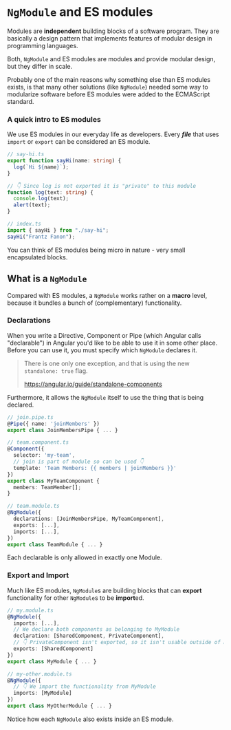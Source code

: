 # `NgModule` and ES modules

Modules are **independent** building blocks of a software program. They are basically a design pattern that implements features of modular design in programming languages.

Both, `NgModule` and ES modules are modules and provide modular design, but they differ in scale.

Probably one of the main reasons why something else than ES modules exists, is that many other solutions (like `NgModule`) needed some way to modularize software before ES modules were added to the ECMAScript standard.

### A quick intro to ES modules

We use ES modules in our everyday life as developers. Every **_file_** that uses `import` or `export` can be considered an ES module.

```ts
// say-hi.ts
export function sayHi(name: string) {
  log(`Hi ${name}`);
}

// 👇 Since log is not exported it is "private" to this module
function log(text: string) {
  console.log(text);
  alert(text);
}

// index.ts
import { sayHi } from "./say-hi";
sayHi("Frantz Fanon");
```

You can think of ES modules being micro in nature - very small encapsulated blocks.

## What is a `NgModule`

Compared with ES modules, a `NgModule` works rather on a **macro** level, because it bundles a bunch of (complementary) functionality.

### Declarations

When you write a Directive, Component or Pipe (which Angular calls "declarable") in Angular you'd like to be able to use it in some other place. Before you can use it, you must specify which `NgModule` declares it.

> There is one only one exception, and that is using the new `standalone: true` flag.
>
> https://angular.io/guide/standalone-components

Furthermore, it allows the `NgModule` itself to use the thing that is being declared.

```ts
// join.pipe.ts
@Pipe({ name: 'joinMembers' })
export class JoinMembersPipe { ... }

// team.component.ts
@Component({
  selector: 'my-team',
  // join is part of module so can be used 👇
  template: 'Team Members: {{ members | joinMembers }}'
})
export class MyTeamComponent {
  members: TeamMember[];
}

// team.module.ts
@NgModule({
  declarations: [JoinMembersPipe, MyTeamComponent],
  exports: [...],
  imports: [...],
})
export class TeamModule { ... }
```

Each declarable is only allowed in exactly one Module.

### Export and Import

Much like ES modules, `NgModule`s are building blocks that can **export** functionality for other `NgModule`s to be **import**ed.

```ts
// my.module.ts
@NgModule({
  imports: [...],
  // We declare both components as belonging to MyModule
  declaration: [SharedComponent, PrivateComponent],
  // 👇 PrivateComponent isn't exported, so it isn't usable outside of MyModule
  exports: [SharedComponent]
})
export class MyModule { ... }

// my-other.module.ts
@NgModule({
  // 👇 We import the functionality from MyModule
  imports: [MyModule]
})
export class MyOtherModule { ... }
```

Notice how each `NgModule` also exists inside an ES module.
